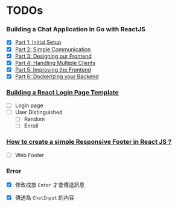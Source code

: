 # TODOs

### Building a Chat Application in Go with ReactJS
- [x] [Part 1: Initial Setup](https://tutorialedge.net/projects/chat-system-in-go-and-react/part-1-initial-setup/)
- [x] [Part 2: Simple Communication](https://tutorialedge.net/projects/chat-system-in-go-and-react/part-2-simple-communication/)
- [x] [Part 3: Designing our Frontend](https://tutorialedge.net/projects/chat-system-in-go-and-react/part-3-designing-our-frontend/)
- [x] [Part 4: Handling Multiple Clients](https://tutorialedge.net/projects/chat-system-in-go-and-react/part-4-handling-multiple-clients/)
- [x] [Part 5: Improving the Frontend](https://tutorialedge.net/projects/chat-system-in-go-and-react/part-5-improved-frontend/)
- [x] [Part 6: Dockerizing your Backend](https://tutorialedge.net/projects/chat-system-in-go-and-react/part-6-dockerizing-your-backend/)

### [Building a React Login Page Template](https://clerk.com/blog/building-a-react-login-page-template)
- [ ] Login page
- [ ] User Distinguished
  - [ ] Random
  - [ ] Enroll

### [How to create a simple Responsive Footer in React JS ?](https://www.geeksforgeeks.org/how-to-create-a-simple-responsive-footer-in-react-js/)
- [ ] Web Footer

### Error
- [x] 修改成按 `Enter` 才會傳送訊息
- [x] 傳送為 `ChatInput` 的內容


[^1]: [Building a React Login Page Template](https://clerk.com/blog/building-a-react-login-page-template)
[^2]: [React Bootstrap 5 Footer component](https://mdbootstrap.com/docs/react/navigation/footer/)
